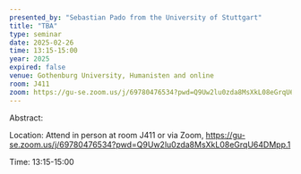 ```yaml
---
presented_by: "Sebastian Pado from the University of Stuttgart"
title: "TBA"
type: seminar
date: 2025-02-26
time: 13:15-15:00
year: 2025
expired: false
venue: Gothenburg University, Humanisten and online
room: J411
zoom: https://gu-se.zoom.us/j/69780476534?pwd=Q9Uw2lu0zda8MsXkL08eGrqU64DMpp.1
---
```


Abstract:















Location: Attend in person at room J411 or via Zoom, https://gu-se.zoom.us/j/69780476534?pwd=Q9Uw2lu0zda8MsXkL08eGrqU64DMpp.1

Time: 13:15-15:00
